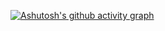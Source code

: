 [![Ashutosh's github activity graph](https://activity-graph.herokuapp.com/graph?username=FlameFate&bg_color=000000&color=ffffff&line=707070&point=ffffff&area=true&hide_border=true)](https://github.com/ashutosh00710/github-readme-activity-graph)
<!--[![GitHub Streak](http://github-readme-streak-stats.herokuapp.com?user=FlameFate&theme=dark&hide_border=true&date_format=j%20M%5B%20Y%5D)](https://git.io/streak-stats)-->

